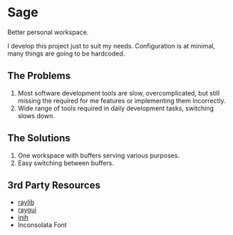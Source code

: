 # Sage

Better personal workspace.

I develop this project just to suit my needs. Configuration is at minimal, many things are going to be hardcoded.

## The Problems

1. Most software development tools are slow, overcomplicated, but still missing the required for me features or implementing them incorrectly.
2. Wide range of tools required in daily development tasks, switching slows down.

## The Solutions

1. One workspace with buffers serving various purposes.
2. Easy switching between buffers.

## 3rd Party Resources

- [raylib](https://github.com/raysan5/raylib)
- [raygui](https://github.com/raysan5/raygui)
- [inih](https://github.com/benhoyt/inih)
- Inconsolata Font
